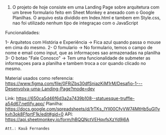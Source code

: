 1.  O projeto de hoje consiste em uma Landing Page sobre arquitetura com um breve formulario feito em Sheet Monkey e anexado com o Google Planilhas.
   O arquivo esta dividido em Index.html e tambem em Style.css, nao foi utilizado nenhum tipo de integraçao com o JavaScript


Funcionalidades: 

1- Arquitetos com História e Experiência -> Fica azul quando passa o mouse em cima do mesmo.
2- O fomulario -> No formulario, temos o campo de nome e email como input, que as informaçoes sao armazenadas na planilha
3- O botao "Fale Conosco" -> Tem uma funcionalidade de submeter as informaçoes para a planilha e tambem troca a cor quando clicado no mesmo.



Material usados como referencia: https://www.figma.com/file/0FRiZbs30dfSniazKiM1rM/Desafio-1---Desenvolva-uma-Landing-Page?mode=dev 

Link: https://650ca5d46f6d3a2a7439b108--statuesque-truffle-a54d67.netlify.app/
Planilha: https://docs.google.com/spreadsheets/d/1rTKs_IYll00CfyVW74MtHb5uGI1ykvh3ok8FfprtF1k/edit#gid=0
API: https://api.sheetmonkey.io/form/hBQQNctVEHqvfsXzYd9j6A

    Att.: Kauã Fernandes





 
